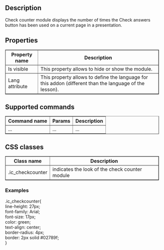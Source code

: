 ## Description
Check counter module displays the number of times the Check answers button has been used on a current page in a presentation.

## Properties

<table border='1'>
    <tr>
        <th>Property name</th>
        <th>Description</th>
    </tr>
    <tr>
        <td>Is visible</td>
        <td>This property allows to hide or show the module.</td> 
    </tr>
    <tr>
        <td>Lang attribute</td>
        <td>This property allows to define the language for this addon (different than the language of the lesson).</td> 
    </tr>
</table>

## Supported commands

<table border='1'>
<tbody>
    <tr>
        <th>Command name</th>
        <th>Params</th> 
        <th>Description</th> 
    </tr>
    <tr>
        <td>...</td>
        <td>...</td> 
        <td>...</td> 
    </tr>
</tbody>
</table>

## CSS classes

<table border='1'>
<tbody>
    <tr>
        <th>Class name</th>
        <th>Description</th> 
    </tr>
    <tr>
        <td>.ic_checkcounter</td>
        <td>indicates the look of the check counter module</td> 
    </tr>
</tbody>
</table>
    

### Examples

 .ic_checkcounter{  
line-height: 27px;  
font-family: Arial;  
font-size: 17px;      
color: green;  
text-align: center;  
border-radius: 4px;  
border: 2px solid #02789f;  
}  
    
       